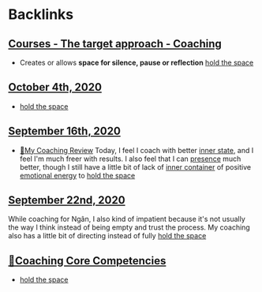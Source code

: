 
# Backlinks
## [Courses - The target approach - Coaching](<Courses - The target approach - Coaching.md>)
- Creates or allows **space for silence, pause or reflection** [hold the space](<hold the space.md>)

## [October 4th, 2020](<October 4th, 2020.md>)
- [hold the space](<hold the space.md>)

## [September 16th, 2020](<September 16th, 2020.md>)
- [📝My Coaching Review](<📝My Coaching Review.md>) Today, I feel I coach with better [inner state](<inner state.md>), and I feel I'm much freer with results. I also feel that I can [presence](<presence.md>) much better, though I still have a little bit of lack of [inner container](<inner container.md>) of positive [emotional energy](<emotional energy.md>) to [hold the space](<hold the space.md>)

## [September 22nd, 2020](<September 22nd, 2020.md>)
While coaching for Ngân, I also kind of impatient because it's not usually the way I think instead of being empty and trust the process. My coaching also has a little bit of directing instead of fully [hold the space](<hold the space.md>)

## [🌱Coaching Core Competencies](<🌱Coaching Core Competencies.md>)
- [hold the space](<hold the space.md>)

